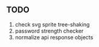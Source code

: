 ## TODO
1. check svg sprite tree-shaking 
2. password strength checker
3. normalize api response objects
